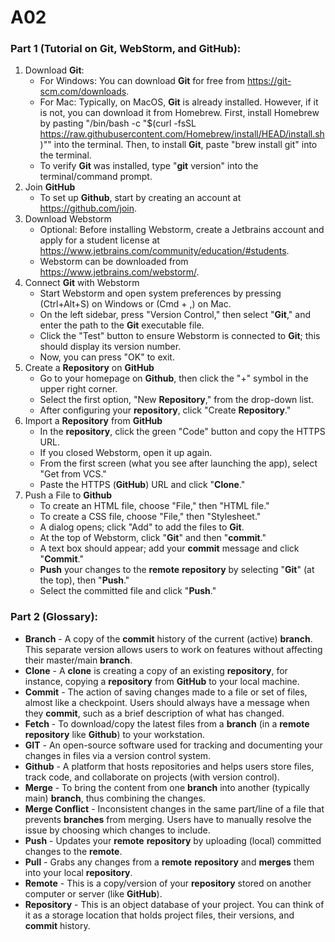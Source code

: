 # A02

### Part 1 (Tutorial on Git, WebStorm, and GitHub):
1. Download **Git**:
   - For Windows: You can download **Git** for free from https://git-scm.com/downloads.
   - For Mac: Typically, on MacOS, **Git** is already installed. However, if it is not, you can download it from Homebrew. First, install Homebrew by pasting "/bin/bash -c "$(curl -fsSL https://raw.githubusercontent.com/Homebrew/install/HEAD/install.sh)"" into the terminal. Then, to install **Git**, paste "brew install git" into the terminal.
   - To verify **Git** was installed, type "**git** version" into the terminal/command prompt.
2. Join **GitHub**
   - To set up **Github**, start by creating an account at https://github.com/join.
4. Download Webstorm
   - Optional: Before installing Webstorm, create a Jetbrains account and apply for a student license at https://www.jetbrains.com/community/education/#students.
   - Webstorm can be downloaded from https://www.jetbrains.com/webstorm/.
4. Connect **Git** with Webstorm
   - Start Webstorm and open system preferences by pressing (Ctrl+Alt+S) on Windows or (Cmd + ,) on Mac.
   - On the left sidebar, press "Version Control," then select "**Git**," and enter the path to the **Git** executable file.
   - Click the "Test" button to ensure Webstorm is connected to **Git**; this should display its version number.
   - Now, you can press "OK" to exit.
5. Create a **Repository** on **GitHub**
   - Go to your homepage on **Github**, then click the "+" symbol in the upper right corner.
   - Select the first option, "New **Repository**," from the drop-down list.
   - After configuring your **repository**, click "Create **Repository**."
6. Import a **Repository** from **GitHub**
   - In the **repository**, click the green "Code" button and copy the HTTPS URL.
   - If you closed Webstorm, open it up again.
   - From the first screen (what you see after launching the app), select "Get from VCS."
   - Paste the HTTPS (**GitHub**) URL and click "**Clone**."
7. Push a File to **Github**
   - To create an HTML file, choose "File," then "HTML file."
   - To create a CSS file, choose "File," then "Stylesheet."
   - A dialog opens; click "Add" to add the files to **Git**.
   - At the top of Webstorm, click "**Git**" and then "**commit**."
   - A text box should appear; add your **commit** message and click "**Commit**."
   - **Push** your changes to the **remote** **repository** by selecting "**Git**" (at the top), then "**Push**."
   - Select the committed file and click "**Push**."

### Part 2 (Glossary):
- **Branch** - A copy of the **commit** history of the current (active) **branch**. This separate version allows users to work on features without affecting their master/main **branch**.
- **Clone** - A **clone** is creating a copy of an existing **repository**, for instance, copying a **repository** from **GitHub** to your local machine.
- **Commit** - The action of saving changes made to a file or set of files, almost like a checkpoint. Users should always have a message when they **commit**, such as a brief description of what has changed.
- **Fetch** - To download/copy the latest files from a **branch** (in a **remote** **repository** like **Github**) to your workstation.
- **GIT** - An open-source software used for tracking and documenting your changes in files via a version control system.
- **Github** - A platform that hosts repositories and helps users store files, track code, and collaborate on projects (with version control).
- **Merge** - To bring the content from one **branch** into another (typically main) **branch**, thus combining the changes.
- **Merge Conflict** - Inconsistent changes in the same part/line of a file that prevents **branches** from merging. Users have to manually resolve the issue by choosing which changes to include.
- **Push** - Updates your **remote** **repository** by uploading (local) committed changes to the **remote**.
- **Pull** - Grabs any changes from a **remote** **repository** and **merges** them into your local **repository**.
- **Remote** - This is a copy/version of your **repository** stored on another computer or server (like **GitHub**).
- **Repository** - This is an object database of your project. You can think of it as a storage location that holds project files, their versions, and **commit** history.
